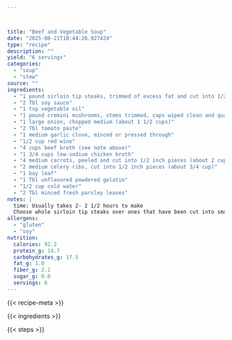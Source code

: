 ```yaml
---



title: "Beef and Vegetable Soup"
date: "2025-08-21T10:44:26.927424"
type: "recipe"
description: ""
yield: "6 servings"
categories:
  - "soup"
  - "stew"
source: ""
ingredients:
  - "1 pound sirloin tip steaks, trimmed of excess fat and cut into 1/2 inch pieces (see note above)"
  - "2 Tbl soy sauce"
  - "1 tsp vegetable oil"
  - "1 pound cremini mushrooms, stems trimmed, caps wiped clean and quartered"
  - "1 large onion, chopped medium (about 1 1/2 cups)"
  - "2 Tbl tomato paste"
  - "1 medium garlic clove, minced or pressed through"
  - "1/2 cup red wine"
  - "4 cups beef broth (see note above)"
  - "1 3/4 cups low-sodium chicken broth"
  - "4 medium carrots, peeled and cut into 1/2 inch pieces (about 2 cup)"
  - "2 medium celery ribs, cut into 1/2 inch pieces (about 3/4 cup)"
  - "1 bay leaf"
  - "1 Tbl unflavored powdered gelatin"
  - "1/2 cup cold water"
  - "2 Tbl minced fresh parsley leaves"
notes: |
  time: Usually takes 2- 2 1/2 hours to make
  Choose whole sirloin tip steaks over ones that have been cut into small pieces for stir-fries. If sirloin tip steaks are unavailable, substitute blade or flank steak, removing any hard gristle or excess fat. Button mushrooms can be used in place of the cremini mushrooms, with some trade-off in flavor. Our preferred brand of beef broth is Pacific. If you like, add 1 cup of frozen peas, frozen corn, or frozen cut green beans during the last 5 minutes of cooking. For a heartier soup, add 10 ounces of red-skinned potatoes, cut into 1/2 inch pieces (2 cups), during the last 15 minutes of cooking.
allergens:
  - "gluten"
  - "soy"
nutrition:
  calories: 92.2
  protein_g: 14.7
  carbohydrates_g: 17.5
  fat_g: 1.8
  fiber_g: 2.1
  sugar_g: 0.0
  servings: 6
---
```


{{< recipe-meta >}}

{{< ingredients >}}

{{< steps >}}
